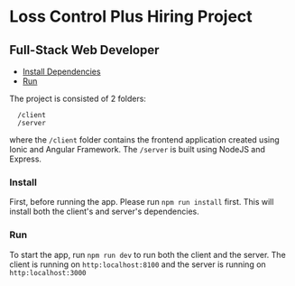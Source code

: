 # Loss Control Plus Hiring Project

## Full-Stack Web Developer

- [Install Dependencies](#install)
- [Run](#run)

The project is consisted of 2 folders:

```
  /client
  /server
```

where the `/client` folder contains the frontend application created using Ionic and Angular Framework. The `/server` is built using NodeJS and Express.

### Install

First, before running the app. Please run `npm run install` first. This will install both the client's and server's dependencies.

### Run

To start the app, run `npm run dev` to run both the client and the server. The client is running on `http:localhost:8100` and the server is running on `http:localhost:3000`
